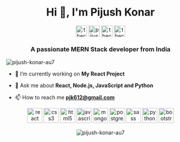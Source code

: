 <h1 align="center">Hi 👋, I'm Pijush Konar</h1>
<p align="center">
<a href="https://twitter.com/thecazzguy" target="blank"><img align="center" src="https://cdn.jsdelivr.net/npm/simple-icons@3.0.1/icons/twitter.svg" alt="thecazzguy" height="30" width="30" /></a>
<a href="https://linkedin.com/in/pijushkonar" target="blank"><img align="center" src="https://cdn.jsdelivr.net/npm/simple-icons@3.0.1/icons/linkedin.svg" alt="pijushkonar" height="30" width="30" /></a>
<a href="https://fb.com/thecazzguy" target="blank"><img align="center" src="https://cdn.jsdelivr.net/npm/simple-icons@3.0.1/icons/facebook.svg" alt="thecazzguy" height="30" width="30" /></a>
<a href="https://instagram.com/thecazzguy" target="blank"><img align="center" src="https://cdn.jsdelivr.net/npm/simple-icons@3.0.1/icons/instagram.svg" alt="thecazzguy" height="30" width="30" /></a>
</p>
<h3 align="center">A passionate MERN Stack developer from India</h3>

<p align="left"> <img src="https://komarev.com/ghpvc/?username=pijush-konar-au7" alt="pijush-konar-au7" /> </p>

- 🔭 I’m currently working on **My React Project**

- 💬 Ask me about **React, Node.js, JavaScript and Python**

- 📫 How to reach me **pjk612@gmail.com**


<p align="center">
<img src=https://devicons.github.io/devicon/devicon.git/icons/react/react-original-wordmark.svg alt=react width="40" height="40"/> 
<img src=https://devicons.github.io/devicon/devicon.git/icons/css3/css3-original-wordmark.svg alt=css3 width="40" height="40"/>
<img src=https://devicons.github.io/devicon/devicon.git/icons/html5/html5-original-wordmark.svg alt=html5 width="40" height="40"/> 
<img src=https://devicons.github.io/devicon/devicon.git/icons/javascript/javascript-original.svg alt=javascript width="40" height="40"/> 
<img src=https://devicons.github.io/devicon/devicon.git/icons/mongodb/mongodb-original-wordmark.svg alt=mongodb width="40" height="40"/> 
<img src=https://devicons.github.io/devicon/devicon.git/icons/postgresql/postgresql-original-wordmark.svg alt=postgresql width="40" height="40"/> 
<img src=https://devicons.github.io/devicon/devicon.git/icons/sass/sass-original.svg alt=sass width="40" height="40"/> 
<img src=https://devicons.github.io/devicon/devicon.git/icons/python/python-original-wordmark.svg alt=python width="40" height="40"/>
<img src="https://devicons.github.io/devicon/devicon.git/icons/bootstrap/bootstrap-plain.svg" alt="bootstrap" width="40" height="40"/>
</p>


<p align="center"> <img src=https://github-readme-stats.vercel.app/api?username=pijush-konar-au7&show_icons=true alt=pijush-konar-au7 /> </p>

